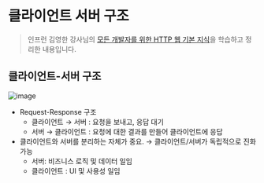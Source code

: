 # 클라이언트 서버 구조
> 인프런 김영한 강사님의 [모든 개발자를 위한 HTTP 웹 기본 지식](https://www.inflearn.com/course/http-%EC%9B%B9-%EB%84%A4%ED%8A%B8%EC%9B%8C%ED%81%AC#)을 학습하고 정리한 내용입니다.

## 클라이언트-서버 구조
![image](https://github.com/makepin2r/TIL/assets/39889583/f34d83f0-56ed-40b2-a336-c4fbbdf116f8)
- Request-Response 구조
  - 클라이언트 → 서버 : 요청을 보내고, 응답 대기
  - 서버 → 클라이언트 : 요청에 대한 결과를 만들어 클라이언트에 응답
- 클라이언트와 서버를 분리하는 자체가 중요. → 클라이언트/서버가 독립적으로 진화 가능
  - 서버: 비즈니스 로직 및 데이터 일임
  - 클라이언트 : UI 및 사용성 일임

